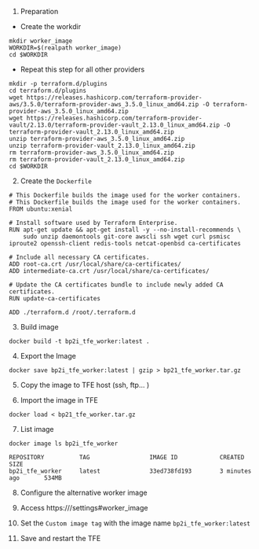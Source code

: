 1. Preparation
* Create the workdir 
```
mkdir worker_image
WORKDIR=$(realpath worker_image)
cd $WORKDIR
```
* Repeat this step for all other providers
```
mkdir -p terraform.d/plugins
cd terraform.d/plugins
wget https://releases.hashicorp.com/terraform-provider-aws/3.5.0/terraform-provider-aws_3.5.0_linux_amd64.zip -O terraform-provider-aws_3.5.0_linux_amd64.zip
wget https://releases.hashicorp.com/terraform-provider-vault/2.13.0/terraform-provider-vault_2.13.0_linux_amd64.zip -O terraform-provider-vault_2.13.0_linux_amd64.zip
unzip terraform-provider-aws_3.5.0_linux_amd64.zip
unzip terraform-provider-vault_2.13.0_linux_amd64.zip
rm terraform-provider-aws_3.5.0_linux_amd64.zip
rm terraform-provider-vault_2.13.0_linux_amd64.zip
cd $WORKDIR
```

2. Create the `Dockerfile`

```
# This Dockerfile builds the image used for the worker containers.
# This Dockerfile builds the image used for the worker containers.
FROM ubuntu:xenial

# Install software used by Terraform Enterprise.
RUN apt-get update && apt-get install -y --no-install-recommends \
    sudo unzip daemontools git-core awscli ssh wget curl psmisc iproute2 openssh-client redis-tools netcat-openbsd ca-certificates

# Include all necessary CA certificates.
ADD root-ca.crt /usr/local/share/ca-certificates/
ADD intermediate-ca.crt /usr/local/share/ca-certificates/

# Update the CA certificates bundle to include newly added CA certificates.
RUN update-ca-certificates

ADD ./terraform.d /root/.terraform.d
```

3. Build image

`docker build -t bp2i_tfe_worker:latest .`

4. Export the Image 

`docker save bp2i_tfe_worker:latest | gzip > bp21_tfe_worker.tar.gz`

5. Copy the image to TFE host (ssh, ftp... )

6. Import the image in TFE

`docker load < bp21_tfe_worker.tar.gz`

7. List image

`docker image ls bp2i_tfe_worker`

```
REPOSITORY          TAG                 IMAGE ID            CREATED             SIZE
bp2i_tfe_worker     latest              33ed738fd193        3 minutes ago       534MB
```

8. Configure the alternative worker image

1. Access https://<TFE-HOST>/settings#worker_image

2. Set the `Custom image tag` with the image name `bp2i_tfe_worker:latest`

3. Save and restart the TFE

